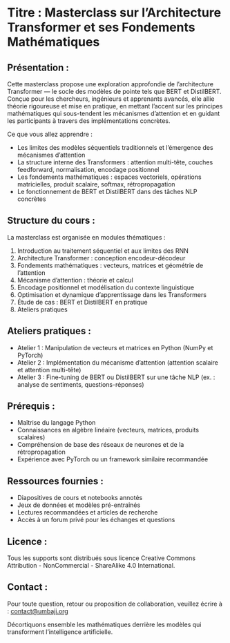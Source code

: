 # Titre : Masterclass sur l’Architecture Transformer et ses Fondements Mathématiques

## Présentation :
Cette masterclass propose une exploration approfondie de l’architecture Transformer — le socle des modèles de pointe tels que BERT et DistilBERT. Conçue pour les chercheurs, ingénieurs et apprenants avancés, elle allie théorie rigoureuse et mise en pratique, en mettant l’accent sur les principes mathématiques qui sous-tendent les mécanismes d’attention et en guidant les participants à travers des implémentations concrètes.

Ce que vous allez apprendre :
- Les limites des modèles séquentiels traditionnels et l’émergence des mécanismes d’attention
- La structure interne des Transformers : attention multi-tête, couches feedforward, normalisation, encodage positionnel
- Les fondements mathématiques : espaces vectoriels, opérations matricielles, produit scalaire, softmax, rétropropagation
- Le fonctionnement de BERT et DistilBERT dans des tâches NLP concrètes

## Structure du cours :
La masterclass est organisée en modules thématiques :

1. Introduction au traitement séquentiel et aux limites des RNN
2. Architecture Transformer : conception encodeur-décodeur
3. Fondements mathématiques : vecteurs, matrices et géométrie de l’attention
4. Mécanisme d’attention : théorie et calcul
5. Encodage positionnel et modélisation du contexte linguistique
6. Optimisation et dynamique d’apprentissage dans les Transformers
7. Étude de cas : BERT et DistilBERT en pratique
8. Ateliers pratiques

## Ateliers pratiques :
- Atelier 1 : Manipulation de vecteurs et matrices en Python (NumPy et PyTorch)
- Atelier 2 : Implémentation du mécanisme d’attention (attention scalaire et attention multi-tête)
- Atelier 3 : Fine-tuning de BERT ou DistilBERT sur une tâche NLP (ex. : analyse de sentiments, questions-réponses)

## Prérequis :
- Maîtrise du langage Python
- Connaissances en algèbre linéaire (vecteurs, matrices, produits scalaires)
- Compréhension de base des réseaux de neurones et de la rétropropagation
- Expérience avec PyTorch ou un framework similaire recommandée

## Ressources fournies :
- Diapositives de cours et notebooks annotés
- Jeux de données et modèles pré-entraînés
- Lectures recommandées et articles de recherche
- Accès à un forum privé pour les échanges et questions

## Licence :
Tous les supports sont distribués sous licence Creative Commons Attribution - NonCommercial - ShareAlike 4.0 International.

## Contact :
Pour toute question, retour ou proposition de collaboration, veuillez écrire à : contact@umbaji.org

Décortiquons ensemble les mathématiques derrière les modèles qui transforment l’intelligence artificielle.

